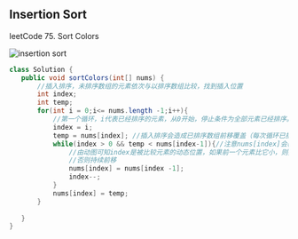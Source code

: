 ## Insertion Sort
leetCode 75. Sort Colors

![insertion sort](https://github.com/liu2su/leetcode/assets/96462566/4857040d-8e6c-4786-bd50-5c19d120d85d)

 ```java
 class Solution {
    public void sortColors(int[] nums) {
        //插入排序，未排序数组的元素依次与以排序数组比较，找到插入位置
        int index;
        int temp;
        for(int i = 0;i<= nums.length -1;i++){
            //第一个循环，i代表已经排序的元素，从0开始，停止条件为全部元素已经排序。
            index = i; 
            temp = nums[index]; //插入排序会造成已排序数组前移覆盖（每次循环已排序数组长度+1），所以需要临时变量储存需要比较的元素值
            while(index > 0 && temp < nums[index-1]){//注意nums[index]会覆盖，所以要用temp比较
                //由动图可知index是被比较元素的动态位置，如果前一个元素比它小，则插入该位置。
                //否则持续前移
                nums[index] = nums[index -1];
                index--;
            }
            nums[index] = temp;
        }
        
    }
}
 ```




